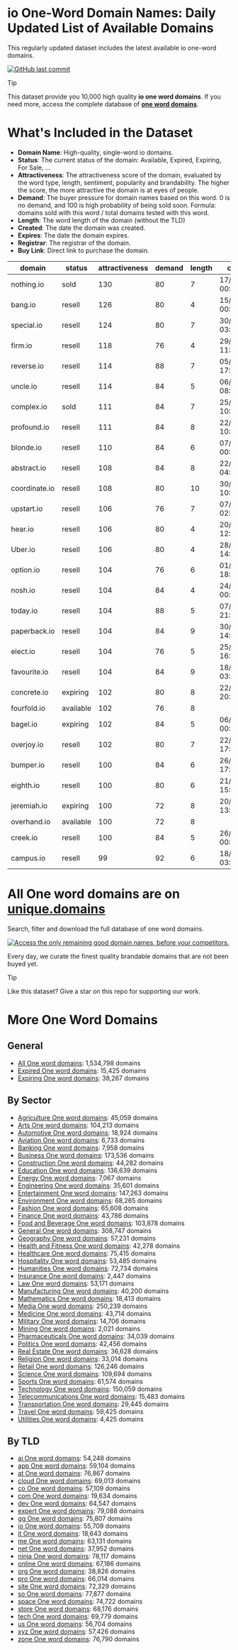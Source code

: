 
# **io One-Word Domain Names**: Daily Updated List of Available Domains

This regularly updated dataset includes the latest available io one-word domains.

[![GitHub last commit](https://img.shields.io/github/last-commit/UniqueDomains/io-oneword-domains.svg?style=flat)]() 

> [!TIP]
> This dataset provide you 10,000 high quality **io one word domains**.
> If you need more, access the complete database of **[one word domains](https://unique.domains?utm_source=github&utm_medium=dataset&utm_campaign=io&utm_content=description.top)**.

# What's Included in the Dataset

- **Domain Name**: High-quality, single-word io domains.
- **Status**: The current status of the domain: Available, Expired, Expiring, For Sale, ...
- **Attractiveness**: The attractiveness score of the domain, evaluated by the word type, length, sentiment, popularity and brandability. The higher the score, the more attractive the domain is at eyes of people.
- **Demand**: The buyer pressure for domain names based on this word. 0 is no demand, and 100 is high probability of being sold soon. Formula: domains sold with this word / total domains tested with this word.
- **Length**: The word length of the domain (without the TLD)
- **Created**: The date the domain was created.
- **Expires**: The date the domain expires.
- **Registrar**: The registrar of the domain.
- **Buy Link**: Direct link to purchase the domain.

| domain        | status    | attractiveness | demand | length | created          | expires          | registrar         | sectors                                          |
| ------------- | --------- | -------------- | ------ | ------ | ---------------- | ---------------- | ----------------- | ------------------------------------------------ |
| nothing.io    | sold      | 130            | 80     | 7      | 17/03/2015 00:30 | 17/03/2026 00:30 | Porkbun LLC       | Arts,General,Media                               |
| bang.io       | resell    | 126            | 80     | 4      | 15/02/2014 00:31 | 15/02/2026 00:31 | NameCheap, Inc.   | Entertainment                                    |
| special.io    | resell    | 124            | 80     | 7      | 30/03/2013 03:58 | 30/03/2026 04:58 | Dynadot Inc       | Business,Media,Retail                            |
| firm.io       | resell    | 118            | 76     | 4      | 29/02/2012 11:58 | 01/03/2026 11:58 | Porkbun LLC       | Business,Finance,Law                             |
| reverse.io    | resell    | 114            | 88     | 7      | 05/11/2018 17:40 | 05/11/2025 17:40 | Dynadot Inc       | Automotive,Finance,Technology                    |
| uncle.io      | resell    | 114            | 84     | 5      | 06/12/2014 08:07 | 06/12/2025 08:07 | NameCheap, Inc.   | Arts,General,Media                               |
| complex.io    | sold      | 111            | 84     | 7      | 25/02/2018 10:12 | 25/02/2026 10:12 | humbly, LLC       | Science,Technology                               |
| profound.io   | resell    | 111            | 84     | 8      | 22/09/2018 10:51 | 22/09/2025 10:51 | GoDaddy.com, LLC  | Education,Humanities,Media                       |
| blonde.io     | resell    | 110            | 84     | 6      | 07/07/2016 00:30 | 07/07/2026 00:30 | GoDaddy.com, LLC  | Fashion,Retail                                   |
| abstract.io   | resell    | 108            | 84     | 8      | 22/10/2010 04:34 | 22/10/2025 04:34 | GoDaddy.com, LLC  | Arts,Humanities,Science                          |
| coordinate.io | resell    | 108            | 80     | 10     | 30/12/2018 10:24 | 30/12/2025 10:24 | GoDaddy.com, LLC  | Business,Education,Technology                    |
| upstart.io    | resell    | 106            | 76     | 7      | 07/08/2014 02:10 | 07/08/2026 02:10 | Dynadot Inc       | Business,Media,Technology                        |
| hear.io       | resell    | 106            | 80     | 4      | 20/11/2023 12:16 | 20/11/2025 12:16 | GoDaddy.com, LLC  | Education,General,Healthcare,Media               |
| Uber.io       | resell    | 106            | 80     | 4      | 28/10/2019 14:30 | 28/10/2025 14:30 | GoDaddy.com, LLC  | Business,Technology,Transportation               |
| option.io     | resell    | 104            | 76     | 6      | 01/02/2013 18:06 | 01/02/2026 18:06 | Dynadot Inc       | Finance,General                                  |
| nosh.io       | resell    | 104            | 84     | 4      | 24/05/2015 00:30 | 24/05/2026 00:30 | GoDaddy.com, LLC  | Food and Beverage,Hospitality                    |
| today.io      | resell    | 104            | 88     | 5      | 07/08/2009 21:47 | 07/08/2026 21:47 | NameCheap, Inc.   | Business,Media,Technology                        |
| paperback.io  | resell    | 104            | 84     | 9      | 30/01/2020 14:30 | 30/01/2026 14:30 | Sav.com, LLC      | Media                                            |
| elect.io      | resell    | 104            | 76     | 5      | 25/11/2013 16:23 | 25/11/2025 16:23 | GoDaddy.com, LLC  | Business,Education,Politics                      |
| favourite.io  | resell    | 104            | 84     | 9      | 18/07/2018 03:18 | 18/07/2026 03:18 | humbly, LLC       | Entertainment,Media,Retail                       |
| concrete.io   | expiring  | 102            | 80     | 8      | 22/04/2012 20:14 | 22/07/2025 00:30 | Porkbun LLC       | Construction,Engineering,Real Estate             |
| fourfold.io   | available | 102            | 76     | 8      |                  |                  |                   | Business,Engineering,Mathematics                 |
| bagel.io      | expiring  | 102            | 84     | 5      | 06/08/2016 00:30 | 06/08/2025 00:30 | GoDaddy.com, LLC  | Food and Beverage,Hospitality,Retail             |
| overjoy.io    | resell    | 102            | 80     | 7      | 22/10/2022 17:00 | 22/10/2025 17:00 | Sav.com, LLC - 36 | Entertainment,Hospitality,Media                  |
| bumper.io     | resell    | 100            | 84     | 6      | 26/04/2014 17:44 | 26/04/2026 17:44 | GoDaddy.com, LLC  | Automotive,Manufacturing,Transportation          |
| eighth.io     | resell    | 100            | 80     | 6      | 21/12/2023 15:20 | 21/12/2025 15:20 | Dynadot Inc       | Mathematics                                      |
| jeremiah.io   | expiring  | 100            | 72     | 8      | 20/07/2022 13:16 | 20/07/2025 13:16 | Sav.com, LLC      | Humanities,Religion                              |
| overhand.io   | available | 100            | 72     | 8      |                  |                  |                   | Arts,Education,Sports                            |
| creek.io      | resell    | 100            | 84     | 5      | 26/06/2015 00:30 | 26/06/2026 00:30 | Dynadot Inc       | Environment,General,Geography,Real Estate,Travel |
| campus.io     | resell    | 99             | 92     | 6      | 18/02/2013 03:39 | 19/05/2026 00:30 | Dynadot Inc       | Education,Real Estate,Technology                 |

# All One word domains are on [unique.domains](https://unique.domains?utm_source=github&utm_medium=dataset&utm_campaign=io&utm_content=description.bottom)

Search, filter and download the full database of one word domains.

[![Access the only remaining good domain names, before your competitors.](https://github.com/UniqueDomains/io-oneword-domains/blob/main/unique.domains.jpg?raw=true)](https://unique.domains?utm_source=github&utm_medium=dataset&utm_campaign=io&utm_content=description.image)

Every day, we curate the finest quality brandable domains that are not been buyed yet.

> [!TIP]
> Like this dataset? Give a star on this repo for supporting our work.

# More One Word Domains

## General

- [All One word domains](https://github.com/UniqueDomains/oneword-domains): 1,534,798 domains
- [Expired One word domains](https://github.com/UniqueDomains/expired-oneword-domains): 15,425 domains
- [Expiring One word domains](https://github.com/UniqueDomains/expiring-oneword-domains): 38,267 domains
## By Sector

- [Agriculture One word domains](https://github.com/UniqueDomains/agriculture-oneword-domains): 45,059 domains
- [Arts One word domains](https://github.com/UniqueDomains/arts-oneword-domains): 104,213 domains
- [Automotive One word domains](https://github.com/UniqueDomains/automotive-oneword-domains): 18,924 domains
- [Aviation One word domains](https://github.com/UniqueDomains/aviation-oneword-domains): 6,733 domains
- [Banking One word domains](https://github.com/UniqueDomains/banking-oneword-domains): 7,958 domains
- [Business One word domains](https://github.com/UniqueDomains/business-oneword-domains): 173,536 domains
- [Construction One word domains](https://github.com/UniqueDomains/construction-oneword-domains): 44,282 domains
- [Education One word domains](https://github.com/UniqueDomains/education-oneword-domains): 136,639 domains
- [Energy One word domains](https://github.com/UniqueDomains/energy-oneword-domains): 7,067 domains
- [Engineering One word domains](https://github.com/UniqueDomains/engineering-oneword-domains): 35,601 domains
- [Entertainment One word domains](https://github.com/UniqueDomains/entertainment-oneword-domains): 147,263 domains
- [Environment One word domains](https://github.com/UniqueDomains/environment-oneword-domains): 68,265 domains
- [Fashion One word domains](https://github.com/UniqueDomains/fashion-oneword-domains): 65,608 domains
- [Finance One word domains](https://github.com/UniqueDomains/finance-oneword-domains): 43,786 domains
- [Food and Beverage One word domains](https://github.com/UniqueDomains/food-and-beverage-oneword-domains): 103,878 domains
- [General One word domains](https://github.com/UniqueDomains/general-oneword-domains): 308,747 domains
- [Geography One word domains](https://github.com/UniqueDomains/geography-oneword-domains): 57,231 domains
- [Health and Fitness One word domains](https://github.com/UniqueDomains/health-and-fitness-oneword-domains): 42,278 domains
- [Healthcare One word domains](https://github.com/UniqueDomains/healthcare-oneword-domains): 75,415 domains
- [Hospitality One word domains](https://github.com/UniqueDomains/hospitality-oneword-domains): 53,485 domains
- [Humanities One word domains](https://github.com/UniqueDomains/humanities-oneword-domains): 72,734 domains
- [Insurance One word domains](https://github.com/UniqueDomains/insurance-oneword-domains): 2,447 domains
- [Law One word domains](https://github.com/UniqueDomains/law-oneword-domains): 53,171 domains
- [Manufacturing One word domains](https://github.com/UniqueDomains/manufacturing-oneword-domains): 40,200 domains
- [Mathematics One word domains](https://github.com/UniqueDomains/mathematics-oneword-domains): 18,413 domains
- [Media One word domains](https://github.com/UniqueDomains/media-oneword-domains): 250,239 domains
- [Medicine One word domains](https://github.com/UniqueDomains/medicine-oneword-domains): 43,714 domains
- [Military One word domains](https://github.com/UniqueDomains/military-oneword-domains): 14,706 domains
- [Mining One word domains](https://github.com/UniqueDomains/mining-oneword-domains): 2,021 domains
- [Pharmaceuticals One word domains](https://github.com/UniqueDomains/pharmaceuticals-oneword-domains): 34,039 domains
- [Politics One word domains](https://github.com/UniqueDomains/politics-oneword-domains): 42,456 domains
- [Real Estate One word domains](https://github.com/UniqueDomains/real-estate-oneword-domains): 36,628 domains
- [Religion One word domains](https://github.com/UniqueDomains/religion-oneword-domains): 33,014 domains
- [Retail One word domains](https://github.com/UniqueDomains/retail-oneword-domains): 126,246 domains
- [Science One word domains](https://github.com/UniqueDomains/science-oneword-domains): 109,694 domains
- [Sports One word domains](https://github.com/UniqueDomains/sports-oneword-domains): 61,574 domains
- [Technology One word domains](https://github.com/UniqueDomains/technology-oneword-domains): 150,059 domains
- [Telecommunications One word domains](https://github.com/UniqueDomains/telecommunications-oneword-domains): 15,483 domains
- [Transportation One word domains](https://github.com/UniqueDomains/transportation-oneword-domains): 29,445 domains
- [Travel One word domains](https://github.com/UniqueDomains/travel-oneword-domains): 59,425 domains
- [Utilities One word domains](https://github.com/UniqueDomains/utilities-oneword-domains): 4,425 domains
## By TLD

- [ai One word domains](https://github.com/UniqueDomains/ai-oneword-domains): 54,248 domains
- [app One word domains](https://github.com/UniqueDomains/app-oneword-domains): 59,104 domains
- [at One word domains](https://github.com/UniqueDomains/at-oneword-domains): 76,867 domains
- [cloud One word domains](https://github.com/UniqueDomains/cloud-oneword-domains): 69,013 domains
- [co One word domains](https://github.com/UniqueDomains/co-oneword-domains): 57,109 domains
- [com One word domains](https://github.com/UniqueDomains/com-oneword-domains): 19,634 domains
- [dev One word domains](https://github.com/UniqueDomains/dev-oneword-domains): 64,547 domains
- [expert One word domains](https://github.com/UniqueDomains/expert-oneword-domains): 79,088 domains
- [gg One word domains](https://github.com/UniqueDomains/gg-oneword-domains): 75,807 domains
- [io One word domains](https://github.com/UniqueDomains/io-oneword-domains): 55,709 domains
- [it One word domains](https://github.com/UniqueDomains/it-oneword-domains): 18,643 domains
- [me One word domains](https://github.com/UniqueDomains/me-oneword-domains): 63,131 domains
- [net One word domains](https://github.com/UniqueDomains/net-oneword-domains): 37,952 domains
- [ninja One word domains](https://github.com/UniqueDomains/ninja-oneword-domains): 78,117 domains
- [online One word domains](https://github.com/UniqueDomains/online-oneword-domains): 67,186 domains
- [org One word domains](https://github.com/UniqueDomains/org-oneword-domains): 38,826 domains
- [pro One word domains](https://github.com/UniqueDomains/pro-oneword-domains): 66,014 domains
- [site One word domains](https://github.com/UniqueDomains/site-oneword-domains): 72,329 domains
- [so One word domains](https://github.com/UniqueDomains/so-oneword-domains): 77,877 domains
- [space One word domains](https://github.com/UniqueDomains/space-oneword-domains): 74,722 domains
- [store One word domains](https://github.com/UniqueDomains/store-oneword-domains): 68,176 domains
- [tech One word domains](https://github.com/UniqueDomains/tech-oneword-domains): 69,779 domains
- [us One word domains](https://github.com/UniqueDomains/us-oneword-domains): 56,704 domains
- [xyz One word domains](https://github.com/UniqueDomains/xyz-oneword-domains): 57,426 domains
- [zone One word domains](https://github.com/UniqueDomains/zone-oneword-domains): 76,790 domains
        